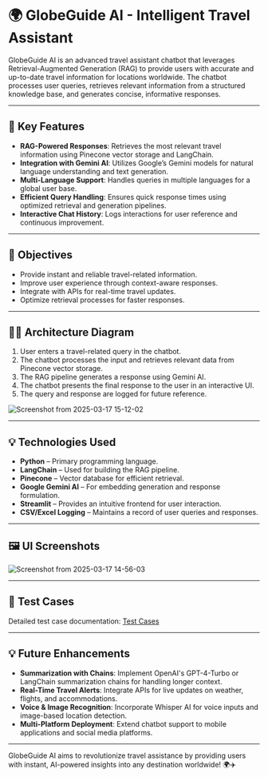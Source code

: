 # 🌍 GlobeGuide AI - Intelligent Travel Assistant

GlobeGuide AI is an advanced travel assistant chatbot that leverages Retrieval-Augmented Generation (RAG) to provide users with accurate and up-to-date travel information for locations worldwide. The chatbot processes user queries, retrieves relevant information from a structured knowledge base, and generates concise, informative responses.

---

## 🎯 Key Features
- **RAG-Powered Responses**: Retrieves the most relevant travel information using Pinecone vector storage and LangChain.
- **Integration with Gemini AI**: Utilizes Google’s Gemini models for natural language understanding and text generation.
- **Multi-Language Support**: Handles queries in multiple languages for a global user base.
- **Efficient Query Handling**: Ensures quick response times using optimized retrieval and generation pipelines.
- **Interactive Chat History**: Logs interactions for user reference and continuous improvement.

---

## 🎯 Objectives
- Provide instant and reliable travel-related information.
- Improve user experience through context-aware responses.
- Integrate with APIs for real-time travel updates.
- Optimize retrieval processes for faster responses.

---

## 👨‍💻 Architecture Diagram
1. User enters a travel-related query in the chatbot.
2. The chatbot processes the input and retrieves relevant data from Pinecone vector storage.
3. The RAG pipeline generates a response using Gemini AI.
4. The chatbot presents the final response to the user in an interactive UI.
5. The query and response are logged for future reference.

![Screenshot from 2025-03-17 15-12-02](https://github.com/user-attachments/assets/6a64d39c-259c-427a-91d1-c966c5c96a1e)


---

## 💡 Technologies Used
- **Python** – Primary programming language.
- **LangChain** – Used for building the RAG pipeline.
- **Pinecone** – Vector database for efficient retrieval.
- **Google Gemini AI** – For embedding generation and response formulation.
- **Streamlit** – Provides an intuitive frontend for user interaction.
- **CSV/Excel Logging** – Maintains a record of user queries and responses.

---

## 🖼️ UI Screenshots
![Screenshot from 2025-03-17 14-56-03](https://github.com/user-attachments/assets/17561a51-7c0f-405b-981f-44d872b5dbd3)


---

## 🤍 Test Cases
Detailed test case documentation: [Test Cases](https://shorthillstech-my.sharepoint.com/:x:/g/personal/pulkit_garg_shorthills_ai/EWi7LXBJ0IpDljKzxS5tWOYBdalqSogptyedX_b5KKLCog?e=ExHBpd)

---

## 💡 Future Enhancements
- **Summarization with Chains**: Implement OpenAI's GPT-4-Turbo or LangChain summarization chains for handling longer context.
- **Real-Time Travel Alerts**: Integrate APIs for live updates on weather, flights, and accommodations.
- **Voice & Image Recognition**: Incorporate Whisper AI for voice inputs and image-based location detection.
- **Multi-Platform Deployment**: Extend chatbot support to mobile applications and social media platforms.

---

GlobeGuide AI aims to revolutionize travel assistance by providing users with instant, AI-powered insights into any destination worldwide! 🌍✈️

